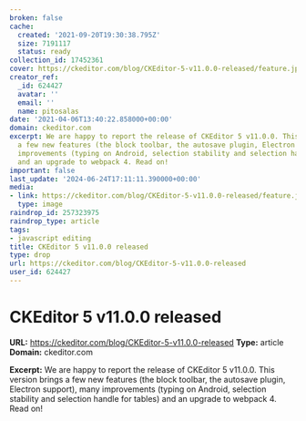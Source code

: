 ```yaml
---
broken: false
cache:
  created: '2021-09-20T19:30:38.795Z'
  size: 7191117
  status: ready
collection_id: 17452361
cover: https://ckeditor.com/blog/CKEditor-5-v11.0.0-released/feature.jpg
creator_ref:
  _id: 624427
  avatar: ''
  email: ''
  name: pitosalas
date: '2021-04-06T13:40:22.858000+00:00'
domain: ckeditor.com
excerpt: We are happy to report the release of CKEditor 5 v11.0.0. This version brings
  a few new features (the block toolbar, the autosave plugin, Electron support), many
  improvements (typing on Android, selection stability and selection handle for tables)
  and an upgrade to webpack 4. Read on!
important: false
last_update: '2024-06-24T17:11:11.390000+00:00'
media:
- link: https://ckeditor.com/blog/CKEditor-5-v11.0.0-released/feature.jpg
  type: image
raindrop_id: 257323975
raindrop_type: article
tags:
- javascript editing
title: CKEditor 5 v11.0.0 released
type: drop
url: https://ckeditor.com/blog/CKEditor-5-v11.0.0-released
user_id: 624427
---
```


# CKEditor 5 v11.0.0 released

**URL:** https://ckeditor.com/blog/CKEditor-5-v11.0.0-released
**Type:** article
**Domain:** ckeditor.com

**Excerpt:** We are happy to report the release of CKEditor 5 v11.0.0. This version brings a few new features (the block toolbar, the autosave plugin, Electron support), many improvements (typing on Android, selection stability and selection handle for tables) and an upgrade to webpack 4. Read on!
